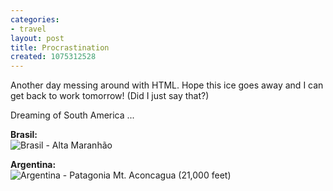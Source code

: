 ```yaml
---
categories:
- travel
layout: post
title: Procrastination
created: 1075312528
---
```

Another day messing around with HTML. Hope this ice goes away and I can get back to work tomorrow!  (Did I just say that?)

Dreaming of South America ...

<strong>Brasil:</strong><br /><img src="/files/images/brasil-altamaranhao.jpg" alt="Brasil - Alta Maranhão" />

<strong>Argentina:</strong><br /><img src="/files/images/argentina-patagonia-aconcagua-21000ft.jpg" alt="Argentina - Patagonia Mt. Aconcagua (21,000 feet)" />
